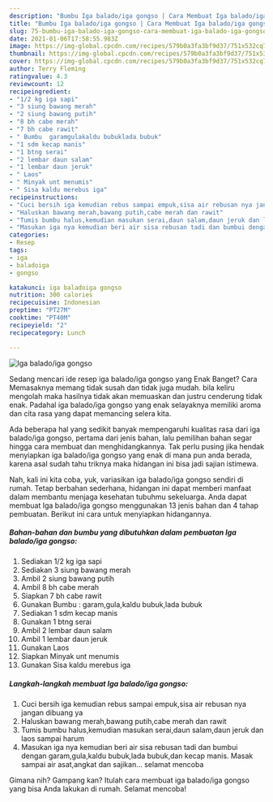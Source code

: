 ```yaml
---
description: "Bumbu Iga balado/iga gongso | Cara Membuat Iga balado/iga gongso Yang Enak dan Simpel"
title: "Bumbu Iga balado/iga gongso | Cara Membuat Iga balado/iga gongso Yang Enak dan Simpel"
slug: 75-bumbu-iga-balado-iga-gongso-cara-membuat-iga-balado-iga-gongso-yang-enak-dan-simpel
date: 2021-01-06T17:58:55.983Z
image: https://img-global.cpcdn.com/recipes/579b0a3fa3bf9d37/751x532cq70/iga-baladoiga-gongso-foto-resep-utama.jpg
thumbnail: https://img-global.cpcdn.com/recipes/579b0a3fa3bf9d37/751x532cq70/iga-baladoiga-gongso-foto-resep-utama.jpg
cover: https://img-global.cpcdn.com/recipes/579b0a3fa3bf9d37/751x532cq70/iga-baladoiga-gongso-foto-resep-utama.jpg
author: Terry Fleming
ratingvalue: 4.3
reviewcount: 12
recipeingredient:
- "1/2 kg iga sapi"
- "3 siung bawang merah"
- "2 siung bawang putih"
- "8 bh cabe merah"
- "7 bh cabe rawit"
- " Bumbu  garamgulakaldu bubuklada bubuk"
- "1 sdm kecap manis"
- "1 btng serai"
- "2 lembar daun salam"
- "1 lembar daun jeruk"
- " Laos"
- " Minyak unt menumis"
- " Sisa kaldu merebus iga"
recipeinstructions:
- "Cuci bersih iga kemudian rebus sampai empuk,sisa air rebusan nya jangan dibuang ya"
- "Haluskan bawang merah,bawang putih,cabe merah dan rawit"
- "Tumis bumbu halus,kemudian masukan serai,daun salam,daun jeruk dan laos sampai harum"
- "Masukan iga nya kemudian beri air sisa rebusan tadi dan bumbui dengan garam,gula,kaldu bubuk,lada bubuk,dan kecap manis. Masak sampai air asat,angkat dan sajikan... selamat mencoba"
categories:
- Resep
tags:
- iga
- baladoiga
- gongso

katakunci: iga baladoiga gongso 
nutrition: 300 calories
recipecuisine: Indonesian
preptime: "PT27M"
cooktime: "PT40M"
recipeyield: "2"
recipecategory: Lunch

---
```



![Iga balado/iga gongso](https://img-global.cpcdn.com/recipes/579b0a3fa3bf9d37/751x532cq70/iga-baladoiga-gongso-foto-resep-utama.jpg)

Sedang mencari ide resep iga balado/iga gongso yang Enak Banget? Cara Memasaknya memang tidak susah dan tidak juga mudah. bila keliru mengolah maka hasilnya tidak akan memuaskan dan justru cenderung tidak enak. Padahal iga balado/iga gongso yang enak selayaknya memiliki aroma dan cita rasa yang dapat memancing selera kita.



Ada beberapa hal yang sedikit banyak mempengaruhi kualitas rasa dari iga balado/iga gongso, pertama dari jenis bahan, lalu pemilihan bahan segar hingga cara membuat dan menghidangkannya. Tak perlu pusing jika hendak menyiapkan iga balado/iga gongso yang enak di mana pun anda berada, karena asal sudah tahu triknya maka hidangan ini bisa jadi sajian istimewa.


Nah, kali ini kita coba, yuk, variasikan iga balado/iga gongso sendiri di rumah. Tetap berbahan sederhana, hidangan ini dapat memberi manfaat dalam membantu menjaga kesehatan tubuhmu sekeluarga. Anda dapat membuat Iga balado/iga gongso menggunakan 13 jenis bahan dan 4 tahap pembuatan. Berikut ini cara untuk menyiapkan hidangannya.

<!--inarticleads1-->

##### Bahan-bahan dan bumbu yang dibutuhkan dalam pembuatan Iga balado/iga gongso:

1. Sediakan 1/2 kg iga sapi
1. Sediakan 3 siung bawang merah
1. Ambil 2 siung bawang putih
1. Ambil 8 bh cabe merah
1. Siapkan 7 bh cabe rawit
1. Gunakan  Bumbu : garam,gula,kaldu bubuk,lada bubuk
1. Sediakan 1 sdm kecap manis
1. Gunakan 1 btng serai
1. Ambil 2 lembar daun salam
1. Ambil 1 lembar daun jeruk
1. Gunakan  Laos
1. Siapkan  Minyak unt menumis
1. Gunakan  Sisa kaldu merebus iga




<!--inarticleads2-->

##### Langkah-langkah membuat Iga balado/iga gongso:

1. Cuci bersih iga kemudian rebus sampai empuk,sisa air rebusan nya jangan dibuang ya
1. Haluskan bawang merah,bawang putih,cabe merah dan rawit
1. Tumis bumbu halus,kemudian masukan serai,daun salam,daun jeruk dan laos sampai harum
1. Masukan iga nya kemudian beri air sisa rebusan tadi dan bumbui dengan garam,gula,kaldu bubuk,lada bubuk,dan kecap manis. Masak sampai air asat,angkat dan sajikan... selamat mencoba




Gimana nih? Gampang kan? Itulah cara membuat iga balado/iga gongso yang bisa Anda lakukan di rumah. Selamat mencoba!
